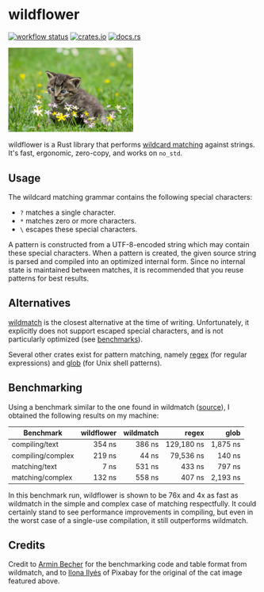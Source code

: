 # wildflower

[![workflow status](https://github.com/cassaundra/wildflower/actions/workflows/main.yml/badge.svg)](https://github.com/cassaundra/wildflower/actions)
[![crates.io](https://img.shields.io/crates/v/wildflower)](https://crates.io/crates/wildflower)
[![docs.rs](https://img.shields.io/docsrs/wildflower)](https://docs.rs/wildflower/latest/wildflower/)

<img src="wildflower_cat.jpg" alt="kitten trying to eat some some flowers that look suspicously like asterisks" width="50%" />

wildflower is a Rust library that performs [wildcard matching](https://en.wikipedia.org/wiki/Matching_wildcards) against strings.
It's fast, ergonomic, zero-copy, and works on `no_std`.

## Usage

The wildcard matching grammar contains the following special characters:

- `?` matches a single character.
- `*` matches zero or more characters.
- `\` escapes these special characters.

A pattern is constructed from a UTF-8-encoded string which may contain these special characters.
When a pattern is created, the given source string is parsed and compiled into an optimized internal form.
Since no internal state is maintained between matches, it is recommended that you reuse patterns for best results.

## Alternatives

[wildmatch](https://crates.io/crates/wildmatch) is the closest alternative at the time of writing.
Unfortunately, it explicitly does not support escaped special characters, and is not particularly optimized (see [benchmarks](#benchmarking)).

Several other crates exist for pattern matching, namely [regex](https://crates.io/crates/regex) (for regular expressions) and [glob](https://crates.io/crates/glob) (for Unix shell patterns).

## Benchmarking

Using a benchmark similar to the one found in wildmatch ([source](https://github.com/becheran/wildmatch/blob/master/benches/patterns.rs)), I obtained the following results on my machine:

| Benchmark         | wildflower | wildmatch |      regex |     glob |
|-------------------|-----------:|----------:|-----------:|---------:|
| compiling/text    |     354 ns |    386 ns | 129,180 ns | 1,875 ns |
| compiling/complex |     219 ns |     44 ns |  79,536 ns |   140 ns |
| matching/text     |       7 ns |    531 ns |     433 ns |   797 ns |
| matching/complex  |     132 ns |    558 ns |     407 ns | 2,193 ns |

In this benchmark run, wildflower is shown to be 76x and 4x as fast as wildmatch in the simple and complex case of matching respectfully.
It could certainly stand to see performance improvements in compiling, but even in the worst case of a single-use compilation, it still outperforms wildmatch.

## Credits

Credit to [Armin Becher](https://github.com/becheran) for the benchmarking code and table format from wildmatch, and to [Ilona Ilyés](https://pixabay.com/users/ilonaburschl-3558510/) of Pixabay for the original of the cat image featured above.
